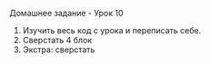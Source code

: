 Домашнее задание - Урок 10

1. Изучить весь код с урока и переписать себе.
2. Сверстать 4 блок
3. Экстра: сверстать 